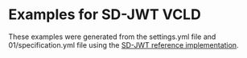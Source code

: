 # Examples for SD-JWT VCLD

These examples were generated from the settings.yml file and 01/specification.yml file using the [SD-JWT reference implementation](https://github.com/openwallet-foundation-labs/sd-jwt-python/tree/main).